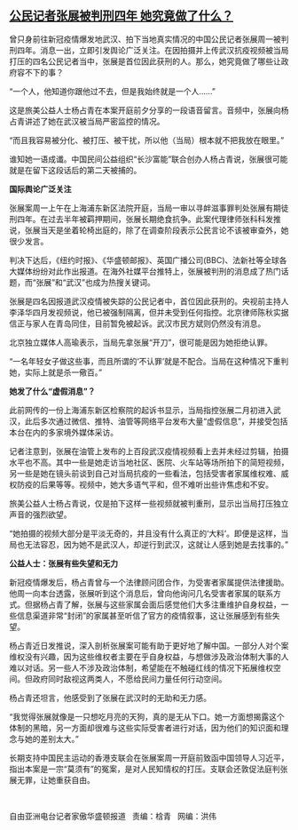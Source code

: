 <!--1609183920000-->
[公民记者张展被判刑四年  她究竟做了什么？](https://www.rfa.org/mandarin/yataibaodao/renquanfazhi/hc-12282020142455.html)
------

<p></p><p>曾只身前往新冠疫情爆发地武汉、拍下当地真实情况的中国公民记者张展周一被判刑四年。消息一出，立即引发舆论广泛关注。在因拍摄并上传武汉抗疫视频被当局打压的四名公民记者当中，张展是首位因此获刑的人。那么，她究竟做了哪些让政府容不下的事？<span></span></p><p></p><p><span>“一个人，他知道你跟他过不去，但是我始终就是一个人</span><span>……</span><span>”</span></p><p><span>这是旅美公益人士杨占青在本案开庭前夕分享的一段语音留言。音频中，张展向杨占青讲述了她在武汉被当局严密监控的情况。</span></p><p><span>“而且我容易被分化、被打压、被干扰，所以他（当局）根本就不把我放在眼里。”</span></p><p><span>谁知她一语成谶。中国民间公益组织“长沙富能”联合创办人杨占青说，张展很可能就是在留下这段话后的第二天被捕的。</span></p><p><strong><span>国际舆论广泛关注</span></strong></p><p><span>张展案周一上午在上海浦东新区法院开庭，当局一审以寻衅滋事罪判处张展有期徒刑四年。在过去半年被羁押期间，张展长期绝食抗争。此案代理律师张科科发推说，张展当天是坐着轮椅出庭的，除了在调查阶段表示公民言论不该被审查外，她很少发言。</span></p><p><span>判决下达后，《纽约时报》、《华盛顿邮报》、英国广播公司</span><span>(BBC)</span><span>、法新社等全球各大媒体纷纷对此作出报道。在海外社媒平台推特上，张展被判刑的消息成了热门话题，而“张展”和“武汉”也成为热搜关键词。</span></p><p><span>张展是四名因报道武汉疫情被失踪的公民记者中，首位因此获刑的。央视前主持人李泽华四月发视频说，他已被强制隔离，但并未受到任何指控。北京律师陈秋实据信正与家人在青岛同住，目前暂免被起诉。武汉市民方斌则仍然没有消息。</span></p><p><span>北京独立媒体人高瑜表示，当局先拿张展“开刀”，很可能是因为她拒绝认罪。</span></p><p><span>“一名年轻女子做这些事，而且所谓的‘不认罪’就是不配合。当局在这种情况下重判她，实际上就是杀一儆百。”</span></p><p><strong><span>她发了什么“虚假消息”？</span></strong></p><p><span>此前网传的一份上海浦东新区检察院的起诉书显示，当局指控张展二月初进入武汉，<span><span>此后</span></span>多次通过微信、推特、油管等网络平台发布大量“虚假信息”，并接受包括本台在内的多家境外媒体采访。</span></p><p><span>记者注意到，张展在油管上发布的上百段武汉疫情视频看上去并未经过剪辑，拍摄水平也不高。其中一些是她走访当地社区、医院、火车站等场所拍下的简短视频，另一些是她在镜头前谈到自己对当局抗疫的一些看法，包括受害者家属维权难、威权防疫的后果等等。视频中，她大多语气平和，但不难听出些许焦虑和不安。</span></p><p><span>旅美公益人士杨占青说，仅是拍下这样一些视频就被判重刑，显示出当局打压独立声音的强烈欲望。</span></p><p><span>“她拍摄的视频大部分是平淡无奇的，并且没有什么真正的‘大料’。即便是这样，当局也无法容忍，因为她不是武汉人，却逆行到武汉，这就让人感到她是去找事的。”</span></p><p><strong><span>公益人士：张展有些失望和无力</span></strong></p><p><span>新冠疫情爆发后，杨占青曾与一个法律顾问团合作，为受害者家属提供法律援助。他周一向本台透露，张展听到这个消息后，曾向他询问几名受害者家属的联系方式。但据杨占青了解，张展与这些家属会面后感觉他们大多注重维护自身权益，一些信息渠道非常“封闭”的家属甚至听信了官方的疫情叙事，这让张展感到有些失望。</span></p><p><span>杨占青近日发推说，深入剖析张展案可能有助于更好地了解中国。一部分人对个案维权没有兴趣，因为这些维权者主要在乎自身权益，与想做涉及政治体制大事的人难以对话。另一些人不涉及政治体制，希望能在不触碰红线的情况下拓展维权空间。但政府同时敌视这两类人，不愿给民间力量任何行动空间。</span></p><p><span>杨占青还坦言，他感受到了张展在武汉时的无助和无力感。</span></p><p><span>“我觉得张展就像是一只想吃月亮的天狗，真的是无从下口。她一方面想揭露这个体制的黑暗，另一方面却很难与这些实际受害者进行对话，因为他们的知识面和理念与她的差别太大。”</span></p><p><span>长期支持中国民主运动的香港支联会在张展案周一开庭前致函中国领导人习近平，指出本案是一宗“莫须有”的冤案，是对人民知情权的打压。支联会还敦促法庭判张展无罪，让她重获自由。<p><br/></p><p><span>自由亚洲电台记者家傲华盛顿报道   责编：梒青   网编：洪伟<br/></span></p></span></p>
